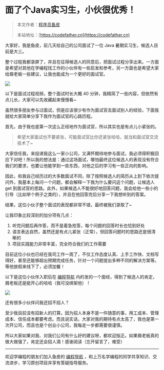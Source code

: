 # 面了个Java实习生，小伙很优秀！

> 本文作者：[程序员鱼皮](https://yuyuanweb.feishu.cn/wiki/Abldw5WkjidySxkKxU2cQdAtnah)
>
> 本站地址：[https://codefather.cn](https://codefather.cn)

大家好，我是鱼皮，前几天给自己的公司面试了一位 Java 暑期实习生，候选人目前是大三。

整个过程我都录屏了，并且在征得候选人的同意后，把面试过程分享出来。一方面是希望对其他在学编程找工作的小伙伴有一些启发和参考，另一方面也是希望大家给屑老板一些建议，让我也能成为一个更好的面试官。

![](https://pic.yupi.icu/5563/202311041302600.png)

以下是面试过程视频，整个面试时长大概 40 分钟，我精简了一些内容，但依然有点儿长，大家可以先收藏起来慢慢看~

虽然很多朋友参与过面试，但是应该很少有作为面试官去面试别人的经验，下面我就给大家简单分享下我作为面试官的心路历程。

首先，由于我也是第一次这么正经地作为面试官，所以其实也是有点儿小紧张的。

> 希望大家面试也不要紧张，可能面试官比你还紧张哈哈，就当和面试官交流技术了~

大家信任我，来投递我这么一家小公司，又满怀期待地参与面试，我必须得积极回应下对吧！所以我的想法是：通过这场面试，哪怕最终这位候选人的表现没有符合我们的要求，也要让他能学到一些东西，对他之后的学习有一些正向的影响。

因此，和我自己经历过的大多数面试不同，除了按照候选人的简历从上到下依次提问外，我基本上每问一个问题，都会解释一下我为什么要问这个问题，让候选人 get 到面试官的思路。此外，如果候选人不能很好地回答问题，我会给他一些小的引导（比如举个例子之类的），并且在他回答完后分享一下我想听到的答案。

结果，这位小伙子整个面试的表现都非常不错，最终被我们录取了~

让我印象比较深刻的加分项有几点：

1. 听完问题后再作答，而不是着急抢答，每个问题的回答时长也恰到好处
2. 语言表达自然，虽然还是有点儿紧张（正常），但回答问题时的思路还是很清晰的
3. 项目实践能力非常丰富，完全符合我们的工作需要

目前这位小伙也已经在我司工作一周了，不仅工作态度认真、上手工作快、文档写得好，甚至还能够超出预期完成任务，针对一个问题提出多种不同的解决方案等。等他放假来线下了，必须加餐！

以下是这位小伙伴入职后在 [编程导航](https://mp.weixin.qq.com/s?__biz=MzI1NDczNTAwMA==&mid=2247539132&idx=2&sn=45af016dee0c03491750f76ba8fdbd25&chksm=e9c2be4bdeb5375d3253155b4053263109a631620b7cb9074e2fe1b4a5b1604ef92c522b606e&token=292259508&lang=zh_CN&scene=21#wechat_redirect) 内的发的一个面经，得到了候选人的肯定，屑老板还是挺开心的哈哈（我可没绑架他）！

![](https://pic.yupi.icu/5563/202311041302710.png)


还有很多小伙伴问我还招不招人？

至少我目前没有招新人的打算。因为招人本身不是一件随意的事，用工成本、管理成本、信任成本都要考虑。而且说实话，大家对我的期待有点太高了，我也是第一次开公司，而且也是个创业小公司，我每走一步都需要很谨慎。

所以大家如果对我、对我们公司有什么好的建议呀，都欢迎指正。如果屑老板真的做大做强了，肯定还会招人滴！感谢阅读（忘开留言了，难受）



------


欢迎学编程的朋友们加入鱼皮的 [编程导航](https://mp.weixin.qq.com/s?__biz=MzI1NDczNTAwMA==&mid=2247539132&idx=2&sn=45af016dee0c03491750f76ba8fdbd25&chksm=e9c2be4bdeb5375d3253155b4053263109a631620b7cb9074e2fe1b4a5b1604ef92c522b606e&token=292259508&lang=zh_CN&scene=21#wechat_redirect) ，和上万名学编程的同学共享知识、交流进步，学习原创项目并享有答疑指导服务。